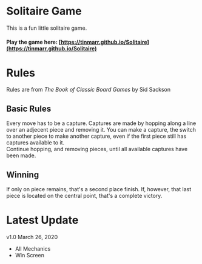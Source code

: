 # Solitaire Game

This is a fun little solitaire game.

#### Play the game here: [https://tinmarr.github.io/Solitaire](https://tinmarr.github.io/Solitaire)

# Rules

Rules are from <i>The Book of Classic Board Games</i> by Sid Sackson

## Basic Rules

Every move has to be a capture.
Captures are made by hopping along a line over an adjecent piece and removing it.
You can make a capture, the switch to another piece to make another capture, even if the first piece still has captures available to it.<br>
Continue hopping, and removing pieces, until all available captures have been made.

## Winning

If only on piece remains, that's a second place finish.
If, however, that last piece is located on the central point, that's a complete victory.

# Latest Update

v1.0 March 26, 2020

- All Mechanics
- Win Screen
